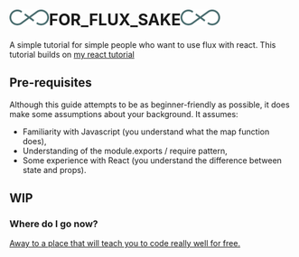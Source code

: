 # ![flux logo](/assets/img/flux_logo_fandc.png)FOR_FLUX_SAKE![flux logo](/assets/img/flux_logo_fandc.png)
A simple tutorial for simple people who want to use flux with react.
This tutorial builds on [my react tutorial](https://github.com/MIJOTHY/REACT_SCHMEACT)

## Pre-requisites
Although this guide attempts to be as beginner-friendly as possible, it does make some assumptions about your background. It assumes:
 * Familiarity with Javascript (you understand what the map function does),
 * Understanding of the module.exports / require pattern,
 * Some experience with React (you understand the difference between state and props).

## WIP

### Where do I go now?
[Away to a place that will teach you to code really well for free.](http://foundersandcoders.org/apply.html)  
